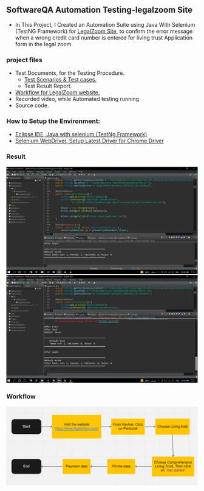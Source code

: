 ## SoftwareQA Automation Testing-legalzoom Site

* In This Project, I Created an Automation Suite using Java With Selenium (TestNG Framework) for <a href='https://www.legalzoom.com/'>LegalZoom Site</a>, to confirm the error message when a wrong credit card number is entered for living trust Application form in the legal zoom.

### project files
* Test Documents, for the Testing Procedure.
    * <a href="https://docs.google.com/spreadsheets/d/1n9TxkJv8yHQfvUhR3RD3y_Niafmjs0XEcu7t_V8D7t8/edit?usp=sharing">Test Scenarios & Test cases.</a>
    * <c href="#Result">Test Result Report.</a>
* <a href="#Workflow">Workflow for LegalZoom website.</a>
* Recorded video, while Automated testing running
* Source code.

### How to Setup the Environment:
* <a href='https://docs.google.com/document/d/1r0QXGeFffB4Qrr8OxcUTBpUevC5CVmq7oq5MjoIgTwI/edit?usp=sharing'> Eclipse IDE, Java with selenium (TestNg Framework)</a>
* <a href='https://docs.google.com/document/d/16XfJ2DJBeHoDWEAFgU5-OV6G7vo1xvSuMK5HMX9SwlY/edit?usp=sharing'> Selenium WebDriver, Setup Latest Driver for Chrome Driver</a>

### Result
<img src='./img/result1.png' />
<img src='./img/result2.png' />

### Workflow
<img src='./img/Workflow.png' />
